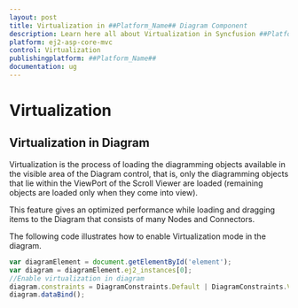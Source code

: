 ```yaml
---
layout: post
title: Virtualization in ##Platform_Name## Diagram Component
description: Learn here all about Virtualization in Syncfusion ##Platform_Name## Diagram component and more.
platform: ej2-asp-core-mvc
control: Virtualization
publishingplatform: ##Platform_Name##
documentation: ug
---
```



# Virtualization

## Virtualization in Diagram

Virtualization is the process of loading the diagramming objects available in the visible area of the Diagram control, that is, only the diagramming objects that lie within the ViewPort of the Scroll Viewer are loaded (remaining objects are loaded only when they come into view).

This feature gives an optimized performance while loading and dragging items to the Diagram that consists of many Nodes and Connectors.

The following code illustrates how to enable Virtualization mode in the diagram.

```javascript
var diagramElement = document.getElementById('element');
var diagram = diagramElement.ej2_instances[0];
//Enable virtualization in diagram
diagram.constraints = DiagramConstraints.Default | DiagramConstraints.Virtualization,
diagram.dataBind();

```
